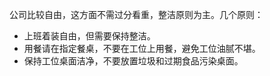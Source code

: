 公司比较自由，这方面不需过分看重，整洁原则为主。几个原则：

* 上班着装自由，但需要保持整洁。
* 用餐请在指定餐桌，不要在工位上用餐，避免工位油腻不堪。
* 保持工位桌面洁净，不要放置垃圾和过期食品污染桌面。



